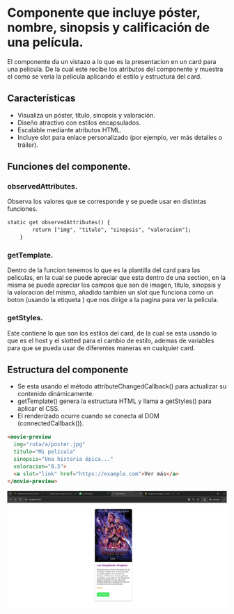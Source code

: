 # Componente que incluye póster, nombre, sinopsis y calificación de una película.
El componente da un vistazo a lo que es la presentacion en un card para una pelicula. De la cual este recibe los atributos del componente y muestra el como se veria la pelicula aplicando el estilo y estructura del card.
## Características

- Visualiza un póster, título, sinopsis y valoración.
- Diseño atractivo con estilos encapsulados.
- Escalable mediante atributos HTML.
- Incluye slot para enlace personalizado (por ejemplo, ver más detalles o tráiler).

## Funciones del componente.

### observedAttributes.
Observa los valores que se corresponde y se puede usar en distintas funciones.
```html
static get observedAttributes() {
        return ["img", "titulo", "sinopsis", "valoracion"];
    }
```
### getTemplate.

Dentro de la funcion tenemos lo que es la plantilla del card para las peliculas, en la cual se puede apreciar que esta dentro de una section, en la misma se puede apreciar los campos que son de imagen, titulo, sinopsis y la valoracion del mismo, añadido tambien un slot que funciona como un boton (usando la etiqueta <a>) que nos dirige a la pagina para ver la pelicula.

### getStyles.

Este contiene lo que son los estilos del card, de la cual se esta usando lo que es el host y el slotted para el cambio de estilo, ademas de variables para que se pueda usar de diferentes maneras en cualquier card.
## Estructura del componente
- Se esta usando el método attributeChangedCallback() para actualizar su contenido dinámicamente.
- getTemplate() genera la estructura HTML y llama a getStyles() para aplicar el CSS.
- El renderizado ocurre cuando se conecta al DOM (connectedCallback()).
```html
<movie-preview 
  img="ruta/a/poster.jpg" 
  titulo="Mi película" 
  sinopsis="Una historia épica..." 
  valoracion="8.5">
  <a slot="link" href="https://example.com">Ver más</a>
</movie-preview>

```
![Logo del proyecto](./img/Evidencia.jpeg)
